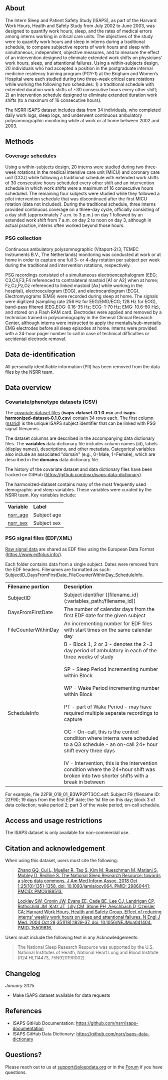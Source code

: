 ## About

The Intern Sleep and Patient Safety Study (ISAPS), as part of the Harvard Work Hours, Health and Safety Study from July 2002 to June 2003, was designed to quantify work hours, sleep, and the rates of medical errors among interns working in critical care units. The objectives of the study were to quantify work hours and sleep in interns during a traditional schedule, to compare subjective reports of work hours and sleep with simultaneous, independent, objective measures, and to measure the effect of an intervention designed to eliminate extended work shifts on physicians' work hours, sleep, and attentional failures. Using a within-subjects design, 20 individuals who had accepted a position in the postgraduate internal medicine residency training program (PGY-1) at the Brigham and Women’s Hospital were each studied during two three-week critical care rotations while working the following two schedules: 1) a traditional schedule with extended duration work shifts of ~30 consecutive hours every other shift; 2) an intervention schedule designed to eliminate extended duration work shifts (to a maximum of 16 consecutive hours). 

The NSRR ISAPS dataset includes data from 34 individuals, who completed daily work logs, sleep logs, and underwent continuous ambulatory polysomnographic monitoring while at work or at home between 2002 and 2003. 

## Methods

### Coverage schedules

Using a within-subjects design, 20 interns were studied during two three-week rotations in the medical intensive care unit (MICU) and coronary care unit (CCU) while following a traditional schedule with extended work shifts of 30 consecutive hours scheduled every other shift and an intervention schedule in which work shifts were a maximum of 16 consecutive hours scheduled. The remaining four subjects were studied while they followed a pilot intervention schedule that was discontinued after the first MICU rotation (data not included). During the traditional schedule, three interns provided continuous coverage on a three-day cycle, officially consisting of a day shift (approximately 7 a.m. to 3 p.m.) on day 1 followed by an extended work shift from 7 a.m. on day 2 to noon on day 3, although in actual practice, interns often worked beyond those hours.

### PSG collection

Continuous ambulatory polysomnographic (Vitaport-2/3, TEMEC Instruments B.V., The Netherlands) monitoring was conducted at work or at home in order to capture one full 3- or 4-day rotation per subject per week during the traditional and intervention rotations, respectively.

PSG recordings consisted of a simultaneous electroencephalogram (EEG; C3,C4,F3,F4 referenced to contralateral mastoid [A1 or A2] when at home; Fz,Cz,Pz,Oz referenced to linked mastoid [Ax] while working in the hospital), electrooculogram (EOG), and electrocardiogram (ECG). Electromyograms (EMG) were recorded during sleep at home. The signals were digitized (sampling rate 256 Hz for EEG/EMG/ECG; 128 Hz for EOG), band-pass filtered (EEG,EOG: 0.16-35 Hz; ECG: 1-70 Hz; EMG: 10.6-50 Hz), and stored on a Flash RAM card. Electrodes were applied and removed by a technician trained in polysomnography in the General Clinical Research Center, although interns were instructed to apply the mentalis/sub-mentalis EMG electrodes before all sleep episodes at home. Interns were provided with a 24-hour pager number to call in case of technical difficulties or accidental electrode removal.

## Data de-identification

All personally identifiable information (PII) has been removed from the data files by the NSRR team.

## Data overview

### Covariate/phenotype datasets (CSV)

The [covariate dataset files](:files_path:/datasets) (**isaps-dataset-0.1.0.csv** and **isaps-harmonized-dataset-0.1.0.csv**) contain 34 rows each. The first column ([nsrrid](:variables_path:/nsrrid)) is the unique ISAPS subject identifier that can be linked with PSG signal filenames. 

The dataset columns are described in the accompanying data dictionary files. The **variables** data dictionary file includes column names (id), labels (display names), descriptions, and other metadata. Categorical variables also include an associated "domain" (e.g., 0=Male, 1=Female), which are described in the **domains** data dictionary file. 

The history of the covariate dataset and data dictionary files have been tracked on GitHub (https://github.com/nsrr/isaps-data-dictionary). 

The harmonized-dataset contains many of the most frequently used demographic and sleep variables. These variables were curated by the NSRR team. Key variables include:

  <table>
    <tr><td><b>Variable</b></td><td><b>Label</b></td></tr>
    <tr><td><a href=":variables_path:/nsrr_age">nsrr_age</a></td><td>Subject age</td></tr>
    <tr><td><a href=":variables_path:/nsrr_sex">nsrr_sex</a></td><td>Subject sex</td></tr> 
  </table>

### PSG signal files (EDF/XML)

[Raw signal data](:files_path:/original) are shared as EDF files using the European Data Format (https://www.edfplus.info/). 

Each folder contains data from a single subject. Dates were removed from the EDF headers. Filenames are formatted as such: SubjectID_DaysFromFirstDate_FileCounterWithinDay_ScheduleInfo.

  <table>
    <tr><td><b>Filename portion</b></td><td><b>Description</b></td></tr>
    <tr><td>SubjectID</td><td>Subject identifier ([filename_id](:variables_path:/filename_id))</td></tr>
    <tr><td>DaysFromFirstDate</td><td>The number of calendar days from the first EDF date for the given subject </td></tr>
    <tr><td>FileCounterWithinDay</td><td>An incrementing number for EDF files with start times on the same calendar day </td></tr>  
    <tr><td>ScheduleInfo</td><td>B - Block 1, 2 or 3 - denotes the 2-3 day period of ambulatory in each of the three weeks of study <br><br> SP - Sleep Period incrementing number within Block <br><br> WP - Wake Period incrementing number within Block <br><br> PT - part of Wake Period - may have required multiple separate recordings to capture <br><br> OC - On-call, this is the control condition where interns were scheduled to a Q3 schedule - an on-call 24+ hour shift every three days <br><br>  IV - Intervention, this is the intervention condition where the 24+hour shift was broken into two shorter shifts with a break in between </td></tr> 
  </table>

For example, file 22F9I_019_01_B3WP2PT3OC.edf: Subject F9 (filename ID: 22F9I); 19 days from the first EDF date; the 1st file on this day; block 3 of data collection; wake period 2; part 3 of the wake period; on-call schedule.

## Access and usage restrictions

The ISAPS dataset is only available for non-commercial use.

## Citation and acknowledgement

When using this dataset, users must cite the following:

> [Zhang GQ, Cui L, Mueller R, Tao S, Kim M, Rueschman M, Mariani S, Mobley D, Redline S. The National Sleep Research Resource: towards a sleep data commons. J Am Med Inform Assoc. 2018 Oct 1;25(10):1351-1358. doi: 10.1093/jamia/ocy064. PMID: 29860441; PMCID: PMC6188513.](https://pubmed.ncbi.nlm.nih.gov/29860441/)
> 
> [Lockley SW, Cronin JW, Evans EE, Cade BE, Lee CJ, Landrigan CP, Rothschild JM, Katz JT, Lilly CM, Stone PH, Aeschbach D, Czeisler CA; Harvard Work Hours, Health and Safety Group. Effect of reducing interns' weekly work hours on sleep and attentional failures. N Engl J Med. 2004 Oct 28;351(18):1829-37. doi: 10.1056/NEJMoa041404. PMID: 15509816.](https://pubmed.ncbi.nlm.nih.gov/15509816/)

Users must include the following text in any Acknowledgements:

> The National Sleep Research Resource was supported by the U.S. National Institutes of Health, National Heart Lung and Blood Institute (R24 HL114473, 75N92019R002).

## Changelog

*January 2025*

- Make ISAPS dataset available for data requests

## References

-	ISAPS GitHub Documentation: https://github.com/nsrr/isaps-documentation
-	ISAPS GitHub Data Dictionary: https://github.com/nsrr/isaps-data-dictionary

## Questions?

Please reach out to us at support@sleepdata.org or in the [Forum](https://sleepdata.org/forum) if you have questions.
